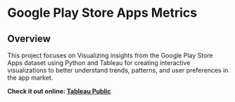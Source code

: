 # Google Play Store Apps Metrics

## Overview
This project focuses on Visualizing insights from the Google Play Store Apps dataset using Python and Tableau for creating interactive visualizations to better understand trends, patterns, and user preferences in the app market.

**Check it out online: [Tableau Public](https://public.tableau.com/views/GooglePlayStoreAppMetrics/GooglePlayStoreApps?:language=en-GB&:display_count=n&:origin=viz_share_link)**
